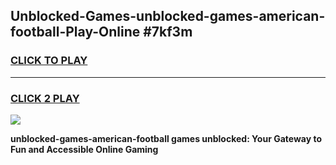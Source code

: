 
## Unblocked-Games-unblocked-games-american-football-Play-Online #7kf3m
<h3>
<a href="https://news.freeplayer.one?title=unblocked-games-american-football&ref=3">CLICK TO PLAY</a></h3>
<hr>

<h3>
<a href="https://news.freeplayer.one?title=unblocked-games-american-football&ref=3">CLICK 2 PLAY</a>
  
</h3>

<a href="https://news.freeplayer.one?title=unblocked-games-american-football&ref=3"><img src="https://clearcache.store/games.png"></a>


**unblocked-games-american-football games unblocked: Your Gateway to Fun and Accessible Online Gaming**
